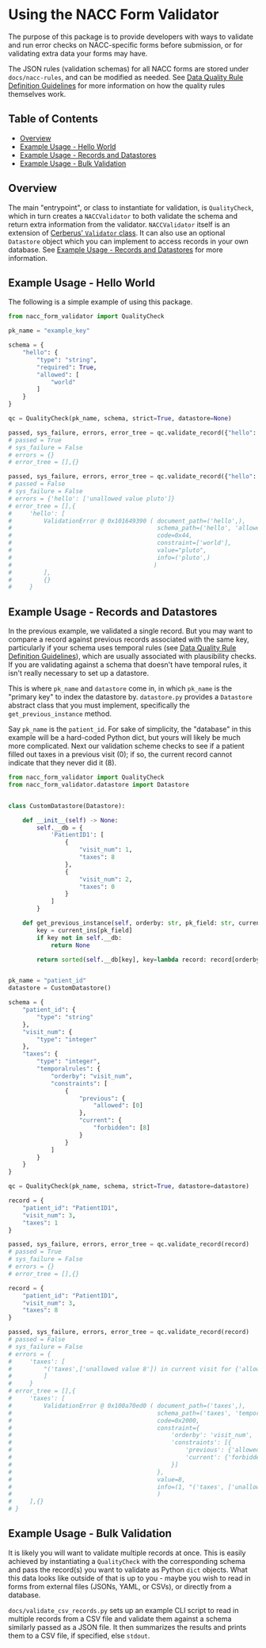 # Using the NACC Form Validator

The purpose of this package is to provide developers with ways to validate and run error checks on NACC-specific forms before submission, or for validating extra data your forms may have.

The JSON rules (validation schemas) for all NACC forms are stored under `docs/nacc-rules`, and can be modified as needed. See [Data Quality Rule Definition Guidelines](./nacc-rules/data-quality-rule-definition-guidelines.md) for more information on how the quality rules themselves work.

## Table of Contents

* [Overview](#overview)
* [Example Usage - Hello World](#example-usage---hello-world)
* [Example Usage - Records and Datastores](#example-usage---records-and-datastores)
* [Example Usage - Bulk Validation](#example-usage---bulk-validation)

## Overview

The main "entrypoint", or class to instantiate for validation, is `QualityCheck`, which in turn creates a `NACCValidator` to both validate the schema and return extra information from the validator. `NACCValidator` itself is an extension of [Cerberus' `Validator` class](https://docs.python-cerberus.org/api.html#cerberus.Validator). It can also use an optional `Datastore` object which you can implement to access records in your own database. See [Example Usage - Records and Datastores](#example-usage---records-and-datastores) for more information.

## Example Usage - Hello World

The following is a simple example of using this package.

```python
from nacc_form_validator import QualityCheck

pk_name = "example_key"

schema = {
    "hello": {
        "type": "string",
        "required": True,
        "allowed": [
            "world"
        ]
    }
}

qc = QualityCheck(pk_name, schema, strict=True, datastore=None)

passed, sys_failure, errors, error_tree = qc.validate_record({"hello": "world"})
# passed = True
# sys_failure = False
# errors = {}
# error_tree = [],{}

passed, sys_failure, errors, error_tree = qc.validate_record({"hello": "pluto"})
# passed = False
# sys_failure = False
# errors = {'hello': ['unallowed value pluto']}
# error_tree = [],{
#     'hello': [
#         ValidationError @ 0x101649390 ( document_path=('hello',),
#                                         schema_path=('hello', 'allowed'),
#                                         code=0x44,
#                                         constraint=['world'],
#                                         value="pluto",
#                                         info=('pluto',)
#                                        )
#         ],
#         {}
#     }
```

## Example Usage - Records and Datastores

In the previous example, we validated a single record. But you may want to compare a record against previous records associated with the same key, particularly if your schema uses temporal rules (see [Data Quality Rule Definition Guidelines](./nacc-rules/data-quality-rule-definition-guidelines.md)), which are usually associated with plausibility checks. If you are validating against a schema that doesn't have temporal rules, it isn't really necessary to set up a datastore.

This is where `pk_name` and `datastore` come in, in which `pk_name` is the "primary key" to index the datastore by. `datastore.py` provides a `Datastore` abstract class that you must implement, specifically the `get_previous_instance` method.

Say `pk_name` is the `patient_id`. For sake of simplicity, the "database" in this example will be a hard-coded Python dict, but yours will likely be much more complicated. Next our validation scheme checks to see if a patient filled out taxes in a previous visit (0); if so, the current record cannot indicate that they never did it (8).

```python
from nacc_form_validator import QualityCheck
from nacc_form_validator.datastore import Datastore


class CustomDatastore(Datastore):

    def __init__(self) -> None:
        self.__db = {
            'PatientID1': [
                {
                    "visit_num": 1,
                    "taxes": 8
                },
                {
                    "visit_num": 2,
                    "taxes": 0
                }
            ]
        }

    def get_previous_instance(self, orderby: str, pk_field: str, current_ins: dict[str, str]) -> dict[str, str] | None:
        key = current_ins[pk_field]
        if key not in self.__db:
            return None

        return sorted(self.__db[key], key=lambda record: record[orderby])[-1]


pk_name = "patient_id"
datastore = CustomDatastore()

schema = {
    "patient_id": {
        "type": "string"
    },
    "visit_num": {
        "type": "integer"
    },
    "taxes": {
        "type": "integer",
        "temporalrules": {
            "orderby": "visit_num",
            "constraints": [
                {
                    "previous": {
                        "allowed": [0]
                    },
                    "current": {
                        "forbidden": [8]
                    }
                }
            ]
        }
    }
}

qc = QualityCheck(pk_name, schema, strict=True, datastore=datastore)

record = {
    "patient_id": "PatientID1",
    "visit_num": 3,
    "taxes": 1
}

passed, sys_failure, errors, error_tree = qc.validate_record(record)
# passed = True
# sys_failure = False
# errors = {}
# error_tree = [],{}

record = {
    "patient_id": "PatientID1",
    "visit_num": 3,
    "taxes": 8
}

passed, sys_failure, errors, error_tree = qc.validate_record(record)
# passed = False
# sys_failure = False
# errors = {
#     'taxes': [
#         "('taxes',['unallowed value 8']) in current visit for {'allowed': [0]} in previous visit - temporal rule no: 1"
#         ]
#     }
# error_tree = [],{
#     'taxes': [
#         ValidationError @ 0x100a70ed0 ( document_path=('taxes',),
#                                         schema_path=('taxes', 'temporalrules'),
#                                         code=0x2000,
#                                         constraint={
#                                             'orderby': 'visit_num',
#                                             'constraints': [{
#                                                 'previous': {'allowed': [0]},
#                                                 'current': {'forbidden': [8]}
#                                             }]
#                                         },
#                                         value=8,
#                                         info=(1, "('taxes', ['unallowed value 8'])",{'allowed': [0]})
#                                         )
#     ],{}
# }
```

## Example Usage - Bulk Validation

It is likely you will want to validate multiple records at once. This is easily achieved by instantiating a `QualityCheck` with the corresponding schema and pass the record(s) you want to validate as Python `dict` objects. What this data looks like outside of that is up to you - maybe you wish to read in forms from external files (JSONs, YAML, or CSVs), or directly from a database.

`docs/validate_csv_records.py` sets up an example CLI script to read in multiple records from a CSV file and validate them against a schema similarly passed as a JSON file. It then summarizes the results and prints them to a CSV file, if specified, else `stdout`.
